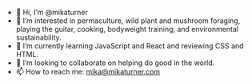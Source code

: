 - 👋 Hi, I’m @mikaturner
- 👀 I’m interested in permaculture, wild plant and mushroom foraging, playing the guitar, cooking, bodyweight training, and environmental sustainability.
- 🌱 I’m currently learning JavaScript and React and reviewing CSS and HTML.
- 💞️ I’m looking to collaborate on helping do good in the world.
- 📫 How to reach me: mika@mikaturner.com

<!---
mikaturner/mikaturner is a ✨ special ✨ repository because its `README.md` (this file) appears on your GitHub profile.
You can click the Preview link to take a look at your changes.
--->
